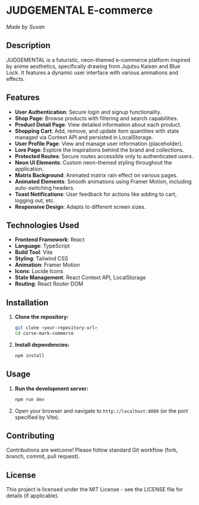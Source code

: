 # JUDGEMENTAL E-commerce

*Made by Suvan*

## Description

JUDGEMENTAL is a futuristic, neon-themed e-commerce platform inspired by anime aesthetics, specifically drawing from Jujutsu Kaisen and Blue Lock. It features a dynamic user interface with various animations and effects.

## Features

-   **User Authentication**: Secure login and signup functionality.
-   **Shop Page**: Browse products with filtering and search capabilities.
-   **Product Detail Page**: View detailed information about each product.
-   **Shopping Cart**: Add, remove, and update item quantities with state managed via Context API and persisted in LocalStorage.
-   **User Profile Page**: View and manage user information (placeholder).
-   **Lore Page**: Explore the inspirations behind the brand and collections.
-   **Protected Routes**: Secure routes accessible only to authenticated users.
-   **Neon UI Elements**: Custom neon-themed styling throughout the application.
-   **Matrix Background**: Animated matrix rain effect on various pages.
-   **Animated Elements**: Smooth animations using Framer Motion, including auto-switching headers.
-   **Toast Notifications**: User feedback for actions like adding to cart, logging out, etc.
-   **Responsive Design**: Adapts to different screen sizes.

## Technologies Used

-   **Frontend Framework**: React
-   **Language**: TypeScript
-   **Build Tool**: Vite
-   **Styling**: Tailwind CSS
-   **Animation**: Framer Motion
-   **Icons**: Lucide Icons
-   **State Management**: React Context API, LocalStorage
-   **Routing**: React Router DOM

## Installation

1.  **Clone the repository:**
    ```bash
    git clone <your-repository-url>
    cd curse-mark-commerce 
    ```
2.  **Install dependencies:**
    ```bash
    npm install
    ```

## Usage

1.  **Run the development server:**
    ```bash
    npm run dev
    ```
2.  Open your browser and navigate to `http://localhost:8080` (or the port specified by Vite).

## Contributing

Contributions are welcome! Please follow standard Git workflow (fork, branch, commit, pull request).

## License

This project is licensed under the MIT License - see the LICENSE file for details (if applicable).
